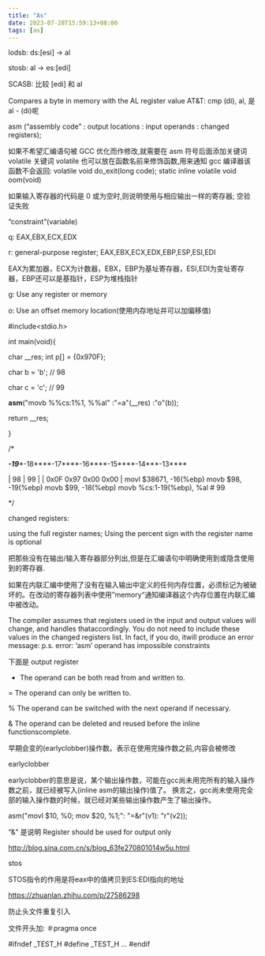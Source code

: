 ```yaml
---
title: "As"
date: 2023-07-28T15:59:13+08:00
tags: [as]
---
```



lodsb: ds:[esi] -> al

stosb: al -> es:[edi]

SCASB: 比较 [edi] 和 al

Compares a byte in memory with the AL register value
AT&T: cmp (di), al, 是 al - (di)呢

asm (“assembly code” : output locations : input operands : changed registers);

如果不希望汇编语句被 GCC 优化而作修改,就需要在 asm 符号后面添加关键词 volatile
关键词 volatile 也可以放在函数名前来修饰函数,用来通知 gcc 编译器该函数不会返回:
volatile void do_exit(long code);
static inline volatile void oom(void)

如果输入寄存器的代码是 0 或为空时,则说明使用与相应输出一样的寄存器;  空验证失败

“constraint”(variable)

q: EAX,EBX,ECX,EDX

r: general-purpose register; EAX,EBX,ECX,EDX,EBP,ESP,ESI,EDI

EAX为累加器，ECX为计数器，EBX，EBP为基址寄存器，ESI,EDI为变址寄存器，EBP还可以是基指针，ESP为堆栈指针

g: Use any register or memory

o:  Use an offset memory location(使用内存地址并可以加偏移值)

#include<stdio.h>

int main(void){

  char __res; int p[] = {0x970F};

  char b = 'b'; // 98

  char c = 'c'; // 99

  __asm__("movb %%cs:1%1, %%al" :"=a"(__res) :"o"(b));

  return __res;

}

/*

***-19****-18****-17****-16****-15****-14***-13****

|   98   |    99   |          |  0x0F  0x97  0x00  0x00  |
movl $38671, -16(%ebp)
movb $98, -19(%ebp)
movb $99, -18(%ebp)
movb %cs:1-19(%ebp), %al  # 99

*/

changed registers:

using the full register names;
Using the percent sign with the register name is optional

把那些没有在输出/输入寄存器部分列出,但是在汇编语句中明确使用到或隐含使用到的寄存器.

如果在内联汇编中使用了没有在输入输出中定义的任何内存位置，必须标记为被破坏的。在改动的寄存器列表中使用”memory“通知编译器这个内存位置在内联汇编中被改动。

The compiler assumes that registers used in the input and output values will change, and handles thataccordingly. You do not need to include these values in the changed registers list. In fact, if you do, itwill produce an error message:
p.s. error: ‘asm’ operand has impossible constraints

下面是 output register

+ The operand can be both read from and written to.

= The operand can only be written to.

% The operand can be switched with the next operand if necessary.

& The operand can be deleted and reused before the inline functionscomplete.

早期会变的(earlyclobber)操作数。表示在使用完操作数之前,内容会被修改

earlyclobber

earlyclobber的意思是说，某个输出操作数，可能在gcc尚未用完所有的输入操作数之前，就已经被写入(inline asm的输出操作)值了。 换言之，gcc尚未使用完全部的输入操作数的时候，就已经对某些输出操作数产生了输出操作。

asm("movl $10, %0; mov $20, %1;": "=&r"(v1): "r"(v2));

“&” 是说明 Register should be used for output only

http://blog.sina.com.cn/s/blog_63fe270801014w5u.html

stos

STOS指令的作用是将eax中的值拷贝到ES:EDI指向的地址

https://zhuanlan.zhihu.com/p/27586298

防止头文件重复引入

文件开头加:
＃pragma once

#ifndef _TEST_H
#define _TEST_H
...
#endif

